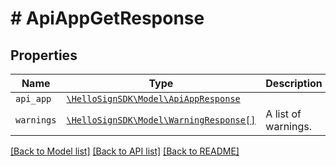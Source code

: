 # # ApiAppGetResponse



## Properties

Name | Type | Description | Notes
------------ | ------------- | ------------- | -------------
| `api_app` | [```\HelloSignSDK\Model\ApiAppResponse```](ApiAppResponse.md) |    |  |
| `warnings` | [```\HelloSignSDK\Model\WarningResponse[]```](WarningResponse.md) |  A list of warnings.  |  |

[[Back to Model list]](../../README.md#models) [[Back to API list]](../../README.md#endpoints) [[Back to README]](../../README.md)
